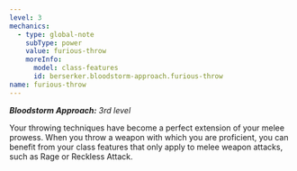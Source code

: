 ```yaml
---
level: 3
mechanics:
  - type: global-note
    subType: power
    value: furious-throw
    moreInfo:
      model: class-features
      id: berserker.bloodstorm-approach.furious-throw
name: furious-throw
---
```

_**Bloodstorm Approach:** 3rd level_
Your throwing techniques have become a perfect extension of your melee prowess. When you throw a weapon with which you are proficient, you can benefit from your class features that only apply to melee weapon attacks, such as Rage or Reckless Attack.